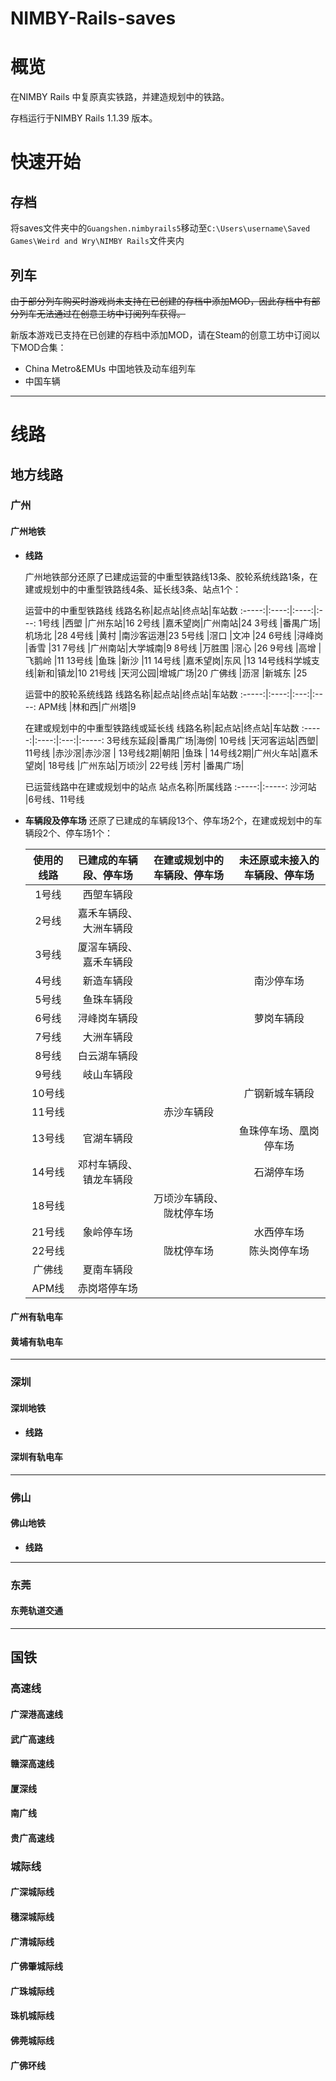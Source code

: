 # NIMBY-Rails-saves

# 概览
在NIMBY Rails 中复原真实铁路，并建造规划中的铁路。

存档运行于NIMBY Rails 1.1.39 版本。

# 快速开始
## 存档
将saves文件夹中的`Guangshen.nimbyrails5`移动至`C:\Users\username\Saved Games\Weird and Wry\NIMBY Rails`文件夹内

## 列车
~~由于部分列车购买时游戏尚未支持在已创建的存档中添加MOD，因此存档中有部分列车无法通过在创意工坊中订阅列车获得。~~

新版本游戏已支持在已创建的存档中添加MOD，请在Steam的创意工坊中订阅以下MOD合集：

* China Metro&EMUs 中国地铁及动车组列车
* 中国车辆

---

# 线路
## 地方线路
### 广州
#### 广州地铁

* **线路**

  广州地铁部分还原了已建成运营的中重型铁路线13条、胶轮系统线路1条，在建或规划中的中重型铁路线4条、延长线3条、站点1个：

  运营中的中重型铁路线
  线路名称|起点站|终点站|车站数
  :-----:|:----:|:----:|:---:
  1号线   |西塱   |广州东站|16
  2号线   |嘉禾望岗|广州南站|24
  3号线   |番禺广场|机场北  |28
  4号线   |黄村   |南沙客运港|23
  5号线   |滘口   |文冲     |24
  6号线   |浔峰岗 |香雪    |31
  7号线   |广州南站|大学城南|9
  8号线   |万胜围 |滘心    |26
  9号线   |高增   |飞鹅岭  |11
  13号线  |鱼珠   |新沙     |11
  14号线  |嘉禾望岗|东风    |13
  14号线科学城支线|新和|镇龙|10
  21号线  |天河公园|增城广场|20
  广佛线   |沥滘  |新城东   |25
  
  运营中的胶轮系统线路
  线路名称|起点站|终点站|车站数
  :-----:|:----:|:---:|:----:
  APM线   |林和西|广州塔|9
  
  在建或规划中的中重型铁路线或延长线
  线路名称|起点站|终点站|车站数
  :-----:|:----:|:---:|:-----:
  3号线东延段|番禺广场|海傍|
  10号线  |天河客运站|西塱|
  11号线  |赤沙滘|赤沙滘  |
  13号线2期|朝阳 |鱼珠    |
  14号线2期|广州火车站|嘉禾望岗|
  18号线  |广州东站|万顷沙|
  22号线  |芳村  |番禺广场|

  已运营线路中在建或规划中的站点
  站点名称|所属线路
  :-----:|:-----:
  沙河站  |6号线、11号线

* **车辆段及停车场**
  还原了已建成的车辆段13个、停车场2个，在建或规划中的车辆段2个、停车场1个：

  使用的线路|已建成的车辆段、停车场|在建或规划中的车辆段、停车场|未还原或未接入的车辆段、停车场
  :-------:|:------------------:|:------------------------:|:-------------------------:
  1号线    |西塱车辆段           |                           |
  2号线    |嘉禾车辆段、大洲车辆段|                            |
  3号线    |厦滘车辆段、嘉禾车辆段|                          |
  4号线    |新造车辆段           |                           |南沙停车场
  5号线    |鱼珠车辆段           |                           |
  6号线    |浔峰岗车辆段         |                           |萝岗车辆段
  7号线    |大洲车辆段           |                           |
  8号线    |白云湖车辆段         |                          | 
  9号线    |岐山车辆段           |                           |
  10号线   |                    |                           |广钢新城车辆段
  11号线   |                    |赤沙车辆段                  |
  13号线   |官湖车辆段           |                           |鱼珠停车场、凰岗停车场
  14号线   |邓村车辆段、镇龙车辆段|                            |石湖停车场
  18号线   |                    |万顷沙车辆段、陇枕停车场     |
  21号线   |象岭停车场           |                           |水西停车场
  22号线   |                    |陇枕停车场                  |陈头岗停车场
  广佛线   |夏南车辆段            |                           |
  APM线    |赤岗塔停车场         |                            |


#### 广州有轨电车

#### 黄埔有轨电车


---
### 深圳
#### 深圳地铁

* **线路**

#### 深圳有轨电车



---
### 佛山
#### 佛山地铁

* **线路**


---
### 东莞
#### 东莞轨道交通
---
## 国铁
### 高速线
#### 广深港高速线
#### 武广高速线
#### 赣深高速线
#### 厦深线
#### 南广线
#### 贵广高速线

### 城际线
#### 广深城际线
#### 穗深城际线
#### 广清城际线
#### 广佛肇城际线
#### 广珠城际线
#### 珠机城际线
#### 佛莞城际线
#### 广佛环线

